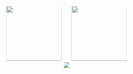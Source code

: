 
<div align="center">
<span>&emsp;&emsp;</span>
<img height="150px" src="https://github-readme-stats.vercel.app/api?username=Amadeus075&count_private=true&show_icons=true&theme=tokyonight" /><span>&emsp;&emsp;</span><img height="150px" src="https://github-readme-stats.vercel.app/api/top-langs/?username=amadeus075&layout=compact&theme=tokyonight" />
<span>&emsp;&emsp;</span>
</div>

<div align="center">
    <img  src="https://activity-graph.herokuapp.com/graph?username=Amadeus075&theme=tokyo-night" />
</div>


<!--
**Amadeus075/Amadeus075** is a ✨ _special_ ✨ repository because its `README.md` (this file) appears on your GitHub profile.

Here are some ideas to get you started:

- 🔭 I’m currently working on ...
- 🌱 I’m currently learning ...
- 👯 I’m looking to collaborate on ...
- 🤔 I’m looking for help with ...
- 💬 Ask me about ...
- 📫 How to reach me: ...
- 😄 Pronouns: ...
- ⚡ Fun fact: ...
-->
